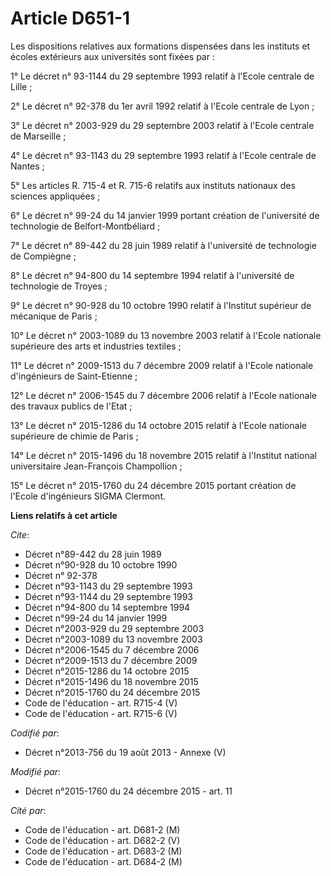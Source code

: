 # Article D651-1

Les dispositions relatives aux formations dispensées dans les instituts et écoles extérieurs aux universités sont fixées
par : 

1° Le décret n° 93-1144 du 29 septembre 1993 relatif à l'Ecole centrale de Lille ; 

2° Le décret n° 92-378 du 1er avril 1992 relatif à l'Ecole centrale de Lyon ; 

3° Le décret n° 2003-929 du 29 septembre 2003 relatif à l'Ecole centrale de Marseille ; 

4° Le décret n° 93-1143 du 29 septembre 1993 relatif à l'Ecole centrale de Nantes ; 

5° Les articles R. 715-4 et R. 715-6 relatifs aux instituts nationaux des sciences appliquées ; 

6° Le décret n° 99-24 du 14 janvier 1999 portant création de l'université de technologie de Belfort-Montbéliard ; 

7° Le décret n° 89-442 du 28 juin 1989 relatif à l'université de technologie de Compiègne ; 

8° Le décret n° 94-800 du 14 septembre 1994 relatif à l'université de technologie de Troyes ; 

9° Le décret n° 90-928 du 10 octobre 1990 relatif à l'Institut supérieur de mécanique de Paris ; 

10° Le décret n° 2003-1089 du 13 novembre 2003 relatif à l'Ecole nationale supérieure des arts et industries textiles ; 

11° Le décret n° 2009-1513 du 7 décembre 2009 relatif à l'Ecole nationale d'ingénieurs de Saint-Etienne ; 

12° Le décret n° 2006-1545 du 7 décembre 2006 relatif à l'Ecole nationale des travaux publics de l'Etat ; 

13° Le décret n° 2015-1286 du 14 octobre 2015 relatif à l'Ecole nationale supérieure de chimie de Paris ; 

14° Le décret n° 2015-1496 du 18 novembre 2015 relatif à l'Institut national universitaire Jean-François Champollion ; 

15° Le décret n° 2015-1760 du 24 décembre 2015 portant création de l'Ecole d'ingénieurs SIGMA Clermont.

**Liens relatifs à cet article**

_Cite_:

  - Décret n°89-442 du 28 juin 1989
  - Décret n°90-928 du 10 octobre 1990
  - Décret n° 92-378
  - Décret n°93-1143 du 29 septembre 1993
  - Décret n°93-1144 du 29 septembre 1993
  - Décret n°94-800 du 14 septembre 1994
  - Décret n°99-24 du 14 janvier 1999
  - Décret n°2003-929 du 29 septembre 2003
  - Décret n°2003-1089 du 13 novembre 2003
  - Décret n°2006-1545 du 7 décembre 2006
  - Décret n°2009-1513 du 7 décembre 2009
  - Décret n°2015-1286 du 14 octobre 2015
  - Décret n°2015-1496 du 18 novembre 2015
  - Décret n°2015-1760 du 24 décembre 2015
  - Code de l'éducation - art. R715-4 (V)
  - Code de l'éducation - art. R715-6 (V)

_Codifié par_:

  - Décret n°2013-756 du 19 août 2013 -  Annexe (V)

_Modifié par_:

  - Décret n°2015-1760 du 24 décembre 2015 - art. 11

_Cité par_:

  - Code de l'éducation - art. D681-2 (M)
  - Code de l'éducation - art. D682-2 (V)
  - Code de l'éducation - art. D683-2 (M)
  - Code de l'éducation - art. D684-2 (M)

